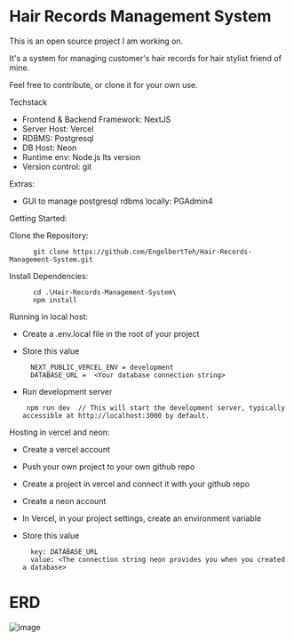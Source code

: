 #  Hair Records Management System

This is an open source project I am working on.

It's a system for managing customer's hair records for hair stylist friend of mine.

Feel free to contribute, or clone it for your own use.


Techstack
- Frontend & Backend Framework: NextJS
- Server Host: Vercel
- RDBMS: Postgresql
- DB Host: Neon
- Runtime env: Node.js lts version
- Version control: git

Extras:
- GUI to manage postgresql rdbms locally: PGAdmin4
      

Getting Started:

  Clone the Repository:

          git clone https://github.com/EngelbertTeh/Hair-Records-Management-System.git
    
  Install Dependencies:

          cd .\Hair-Records-Management-System\
          npm install

  Running in local host:
  - Create a .env.local file in the root of your project
  - Store this value
    
          NEXT_PUBLIC_VERCEL_ENV = development
          DATABASE_URL =  <Your database connection string>
    
   - Run development server

          npm run dev  // This will start the development server, typically accessible at http://localhost:3000 by default.

  Hosting in vercel and neon:
  - Create a vercel account
  - Push your own project to your own github repo
  - Create a project in vercel and connect it with your github repo

  - Create a neon account
  - In Vercel, in your project settings, create an environment variable
  - Store this value
    
          key: DATABASE_URL
          value: <The connection string neon provides you when you created a database>
    

# ERD

![image](https://github.com/EngelbertTeh/Hair-Records-Management-System/assets/116945412/889f2509-4f1f-45c3-b1f6-c5ce79e5d33c)




